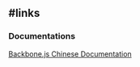 #links
-------------

### Documentations

[Backbone.js Chinese Documentation](https://www.css88.com/doc/backbone/#Model-escape)
